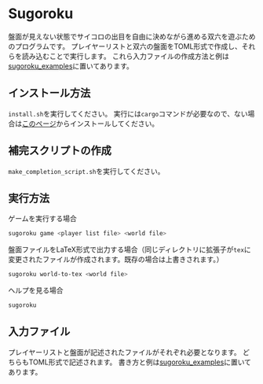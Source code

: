 # Sugoroku

盤面が見えない状態でサイコロの出目を自由に決めながら進める双六を遊ぶためのプログラムです。
プレイヤーリストと双六の盤面をTOML形式で作成し、それらを読み込むことで実行します。
これら入力ファイルの作成方法と例は[sugoroku\_examples](sugoroku_examples)に置いてあります。

## インストール方法

`install.sh`を実行してください。
実行には`cargo`コマンドが必要なので、ない場合は[このページ](https://www.rust-lang.org/ja/tools/install)からインストールしてください。

## 補完スクリプトの作成

`make_completion_script.sh`を実行してください。

## 実行方法

ゲームを実行する場合

```sh
sugoroku game <player list file> <world file>
```

盤面ファイルをLaTeX形式で出力する場合（同じディレクトリに拡張子が`tex`に変更されたファイルが作成されます。既存の場合は上書きされます。）

```sh
sugoroku world-to-tex <world file>
```

ヘルプを見る場合

```sh
sugoroku
```

## 入力ファイル

プレイヤーリストと盤面が記述されたファイルがそれぞれ必要となります。
どちらもTOML形式で記述されます。
書き方と例は[sugoroku\_examples](sugoroku_examples)に置いてあります。
